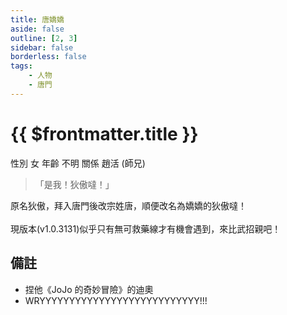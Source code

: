 ```yaml
---
title: 唐嬌嬌
aside: false
outline: [2, 3]
sidebar: false
borderless: false
tags:
    - 人物
    - 唐門
---
```


# {{ $frontmatter.title }}

<ChTabs position="bottom">
  <ChTab title="唐嬌嬌">
    <ChBg
      src='/images/people/characters/big_trainee_girl_1/normal.png' 
      position='right'/>
    <ChName nameZh='唐嬌嬌' nameEn='Tang Jiao Jiao' position='right' />
    <ChTable>
      <ChTr>
        <ChTd isTitle=true>
          性別
        </ChTd>
        <ChTd>
          女
        </ChTd>
      </ChTr>
      <ChTr>
        <ChTd isTitle=true>
          年齡
        </ChTd>
        <ChTd>
          不明
        </ChTd>
      </ChTr>
      <ChTr>
        <ChTd isTitle=true position='center'>
          關係
        </ChTd>
      </ChTr>
      <ChTr>
        <ChTd position='center'>
          趙活 (師兄)
        </ChTd>
      </ChTr>
    </ChTable>
  </ChTab>
  <ChTab title="JOJO立">
    <ChBg 
      src='/images/people/characters/big_trainee_girl_1/jojo.png' 
      position='right'
      :animation=true />
    <ChName
      nameZh='JOJO立'
      nameEn='Jojo Pose'/>
  </ChTab>
</ChTabs>

> 「是我！狄傲噠！」

原名狄傲，拜入唐門後改宗姓唐，順便改名為嬌嬌的狄傲噠！
<br><br>
現版本(v1.0.3131)似乎只有無可救藥線才有機會遇到，來比武招親吧！

## 備註

-   捏他《JoJo 的奇妙冒險》的迪奧
-   WRYYYYYYYYYYYYYYYYYYYYYYYYYYY!!!
